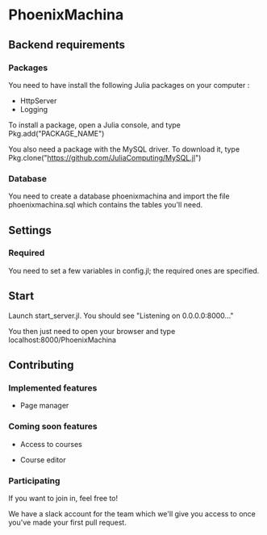 # PhoenixMachina

## Backend requirements

### Packages
You need to have install the following Julia packages on your computer :
- HttpServer
- Logging

To install a package, open a Julia console, and type Pkg.add("PACKAGE_NAME")

You also need a package with the MySQL driver. To download it, type Pkg.clone("https://github.com/JuliaComputing/MySQL.jl")

### Database
You need to create a database phoenixmachina and import the file phoenixmachina.sql which contains the tables you'll need.

## Settings
### Required
You need to set a few variables in config.jl; the required ones are specified.

## Start
Launch start_server.jl. You should see "Listening on 0.0.0.0:8000..."

You then just need to open your browser and type localhost:8000/PhoenixMachina

## Contributing
### Implemented features
- Page manager

### Coming soon features
- Access to courses

- Course editor

### Participating
If you want to join in, feel free to!

We have a slack account for the team which we'll give you access to once you've made your first pull request.
